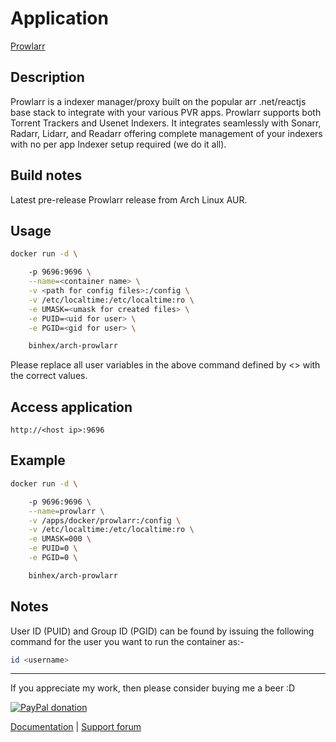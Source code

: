 # Application

[Prowlarr](https://github.com/Prowlarr/Prowlarr)

## Description

Prowlarr is a indexer manager/proxy built on the popular arr .net/reactjs base
stack to integrate with your various PVR apps. Prowlarr supports both Torrent
Trackers and Usenet Indexers. It integrates seamlessly with Sonarr, Radarr,
Lidarr, and Readarr offering complete management of your indexers with no per
app Indexer setup required (we do it all).

## Build notes

Latest pre-release Prowlarr release from Arch Linux AUR.

## Usage

```bash
docker run -d \

    -p 9696:9696 \
    --name=<container name> \
    -v <path for config files>:/config \
    -v /etc/localtime:/etc/localtime:ro \
    -e UMASK=<umask for created files> \
    -e PUID=<uid for user> \
    -e PGID=<gid for user> \

    binhex/arch-prowlarr

```

Please replace all user variables in the above command defined by <> with the
correct values.

## Access application

`http://<host ip>:9696`

## Example

```bash
docker run -d \

    -p 9696:9696 \
    --name=prowlarr \
    -v /apps/docker/prowlarr:/config \
    -v /etc/localtime:/etc/localtime:ro \
    -e UMASK=000 \
    -e PUID=0 \
    -e PGID=0 \

    binhex/arch-prowlarr

```

## Notes

User ID (PUID) and Group ID (PGID) can be found by issuing the following command
for the user you want to run the container as:-

```bash
id <username>

```

___
If you appreciate my work, then please consider buying me a beer  :D

[![PayPal donation](https://www.paypal.com/en_US/i/btn/btn_donate_SM.gif)](https://www.paypal.com/cgi-bin/webscr?cmd=_s-xclick&hosted_button_id=MM5E27UX6AUU4)

[Documentation](https://github.com/binhex/documentation) | [Support forum](https://forums.unraid.net/topic/111682-support-binhex-prowlarr/)
